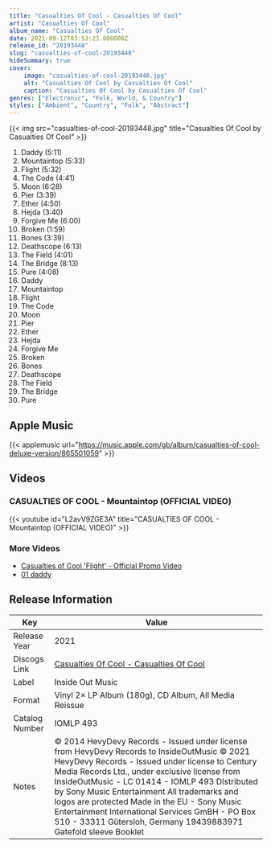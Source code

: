 ```yaml
---
title: "Casualties Of Cool - Casualties Of Cool"
artist: "Casualties Of Cool"
album_name: "Casualties Of Cool"
date: 2021-09-12T03:53:23.000000Z
release_id: "20193448"
slug: "casualties-of-cool-20193448"
hideSummary: true
cover:
    image: "casualties-of-cool-20193448.jpg"
    alt: "Casualties Of Cool by Casualties Of Cool"
    caption: "Casualties Of Cool by Casualties Of Cool"
genres: ["Electronic", "Folk, World, & Country"]
styles: ["Ambient", "Country", "Folk", "Abstract"]
---
```


{{< img src="casualties-of-cool-20193448.jpg" title="Casualties Of Cool by Casualties Of Cool" >}}

<!-- section break -->

1. Daddy (5:11)
2. Mountaintop (5:33)
3. Flight (5:32)
4. The Code (4:41)
5. Moon (6:28)
6. Pier (3:39)
7. Ether (4:50)
8. Hejda (3:40)
9. Forgive Me (6:00)
10. Broken (1:59)
11. Bones (3:39)
12. Deathscope (6:13)
13. The Field (4:01)
14. The Bridge (8:13)
15. Pure (4:08)
16. Daddy
17. Mountaintop
18. Flight
19. The Code
20. Moon
21. Pier
22. Ether
23. Hejda
24. Forgive Me
25. Broken
26. Bones
27. Deathscope
28. The Field
29. The Bridge
30. Pure

<!-- section break -->




## Apple Music
{{< applemusic url="https://music.apple.com/gb/album/casualties-of-cool-deluxe-version/865501059" >}}





## Videos
### CASUALTIES OF COOL - Mountaintop (OFFICIAL VIDEO)
{{< youtube id="L2avV9ZGE3A" title="CASUALTIES OF COOL - Mountaintop (OFFICIAL VIDEO)" >}}<br>

### More Videos

- [Casualties of Cool 'Flight' - Official Promo Video](https://www.youtube.com/watch?v=muNLqPPTuDQ)
- [01 daddy](https://www.youtube.com/watch?v=vNQDWKzjDqY)


## Release Information
|  Key           | Value                                                |
| ---------------| ---------------------------------------------------- |
| Release Year   | 2021                                   |
| Discogs Link   | [Casualties Of Cool - Casualties Of Cool](https://www.discogs.com/release/20193448-Casualties-Of-Cool-Casualties-Of-Cool) |
| Label          | Inside Out Music |
| Format         | Vinyl 2× LP Album (180g), CD Album, All Media Reissue |
| Catalog Number | IOMLP 493 |
| Notes | © 2014 HevyDevy Records - Issued under license from HevyDevy Records to InsideOutMusic © 2021 HevyDevy Records - Issued under license to Century Media Records Ltd., under exclusive license from InsideOutMusic - LC 01414 - IOMLP 493 DIstributed by Sony Music Entertainment All trademarks and logos are protected Made in the EU - Sony Music Entertainment International Services GmBH - PO Box 510 - 33311 Gütersloh, Germany 19439883971  Gatefold sleeve Booklet |